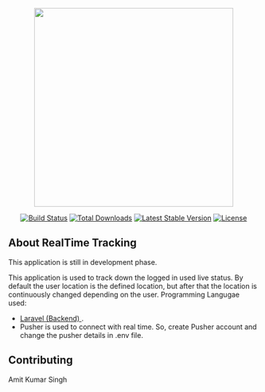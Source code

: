 <p align="center"><img src="https://res.cloudinary.com/dtfbvvkyp/image/upload/v1566331377/laravel-logolockup-cmyk-red.svg" width="400"></p>

<p align="center">
<a href="https://travis-ci.org/laravel/framework"><img src="https://travis-ci.org/laravel/framework.svg" alt="Build Status"></a>
<a href="https://packagist.org/packages/laravel/framework"><img src="https://poser.pugx.org/laravel/framework/d/total.svg" alt="Total Downloads"></a>
<a href="https://packagist.org/packages/laravel/framework"><img src="https://poser.pugx.org/laravel/framework/v/stable.svg" alt="Latest Stable Version"></a>
<a href="https://packagist.org/packages/laravel/framework"><img src="https://poser.pugx.org/laravel/framework/license.svg" alt="License"></a>
</p>

## About RealTime Tracking

This application is still in development phase.

This application is used to track down the logged in used live status. By default the user location is the defined location, but after that the location is continuously changed depending on the user.
Programming Langugae used:

- [Laravel (Backend) ](https://laravel.com/docs/).
- Pusher is used to connect with real time. So, create Pusher account and change the pusher details in .env file.

## Contributing

Amit Kumar Singh
